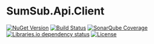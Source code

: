 # SumSub.Api.Client
[![NuGet Version](https://img.shields.io/nuget/v/SumSub.Api.Client.svg?style=flat)](https://www.nuget.org/packages?q=SumSub.Api.Client)
[![Build Status](https://img.shields.io/appveyor/tests/LeonidEfremov/sumsub-api-client.svg?style=flat)](https://ci.appveyor.com/project/LeonidEfremov/sumsub-api-client/)
[![SonarQube Coverage](https://img.shields.io/sonar/http/sonarcloud.io/SumSub.Api.Client/coverage.svg?style=flat)](https://sonarcloud.io/dashboard?id=SumSub.Api.Client)
[![Libraries.io dependency status](https://img.shields.io/librariesio/github/LeonidEfremov/sumsub.api.client.svg)](https://libraries.io/github/LeonidEfremov/sumsub.api.client)
[![License](https://img.shields.io/github/license/LeonidEfremov/SumSub.Api.Client.svg?style=flat)](https://github.com/LeonidEfremov/sumsub.api.client/blob/master/license.md)